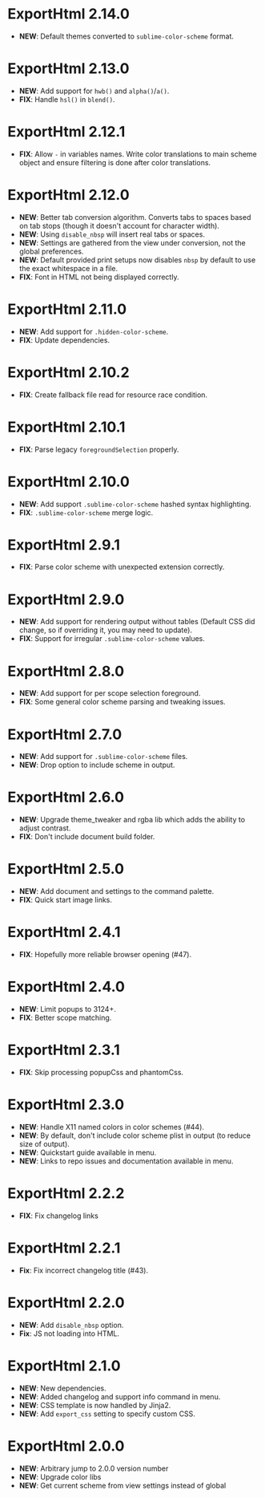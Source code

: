 # ExportHtml 2.14.0

- **NEW**: Default themes converted to `sublime-color-scheme` format.

# ExportHtml 2.13.0

- **NEW**: Add support for `hwb()` and `alpha()`/`a()`.
- **FIX**: Handle `hsl()` in `blend()`.

# ExportHtml 2.12.1

- **FIX**: Allow `-` in variables names. Write color translations to main scheme object and ensure filtering is done after color translations.

# ExportHtml 2.12.0

- **NEW**: Better tab conversion algorithm. Converts tabs to spaces based on tab stops (though it doesn't account for character width).
- **NEW**: Using `disable_nbsp` will insert real tabs or spaces.
- **NEW**: Settings are gathered from the view under conversion, not the global preferences.
- **NEW**: Default provided print setups now disables `nbsp` by default to use the exact whitespace in a file.
- **FIX**: Font in HTML not being displayed correctly.

# ExportHtml 2.11.0

- **NEW**: Add support for `.hidden-color-scheme`.
- **FIX**: Update dependencies.

# ExportHtml 2.10.2

- **FIX**: Create fallback file read for resource race condition.

# ExportHtml 2.10.1

- **FIX**: Parse legacy `foregroundSelection` properly.

# ExportHtml 2.10.0

- **NEW**: Add support `.sublime-color-scheme` hashed syntax highlighting.
- **FIX**: `.sublime-color-scheme` merge logic.

# ExportHtml 2.9.1

- **FIX**: Parse color scheme with unexpected extension correctly.

# ExportHtml 2.9.0

- **NEW**: Add support for rendering output without tables (Default CSS did change, so if overriding it, you may need to update).
- **FIX**: Support for irregular `.sublime-color-scheme` values.

# ExportHtml 2.8.0

- **NEW**: Add support for per scope selection foreground.
- **FIX**: Some general color scheme parsing and tweaking issues.

# ExportHtml 2.7.0

- **NEW**: Add support for `.sublime-color-scheme` files.
- **NEW**: Drop option to include scheme in output.

# ExportHtml 2.6.0

- **NEW**: Upgrade theme_tweaker and rgba lib which adds the ability to adjust contrast.
- **FIX**: Don't include document build folder.

# ExportHtml 2.5.0

- **NEW**: Add document and settings to the command palette.
- **FIX**: Quick start image links.

# ExportHtml 2.4.1

- **FIX**: Hopefully more reliable browser opening (#47).

# ExportHtml 2.4.0

- **NEW**: Limit popups to 3124+.
- **FIX**: Better scope matching.

# ExportHtml 2.3.1

- **FIX**: Skip processing popupCss and phantomCss.

# ExportHtml 2.3.0

- **NEW**: Handle X11 named colors in color schemes (#44).
- **NEW**: By default, don't include color scheme plist in output (to reduce size of output).
- **NEW**: Quickstart guide available in menu.
- **NEW**: Links to repo issues and documentation available in menu.

# ExportHtml 2.2.2

- **FIX**: Fix changelog links

# ExportHtml 2.2.1

- **Fix**: Fix incorrect changelog title (#43).

# ExportHtml 2.2.0

- **NEW**: Add `disable_nbsp` option.
- **Fix**: JS not loading into HTML.

# ExportHtml 2.1.0

- **NEW**: New dependencies.
- **NEW**: Added changelog and support info command in menu.
- **NEW**: CSS template is now handled by Jinja2.
- **NEW**: Add `export_css` setting to specify custom CSS.

# ExportHtml 2.0.0

- **NEW**: Arbitrary jump to 2.0.0 version number
- **NEW**: Upgrade color libs
- **NEW**: Get current scheme from view settings instead of global
